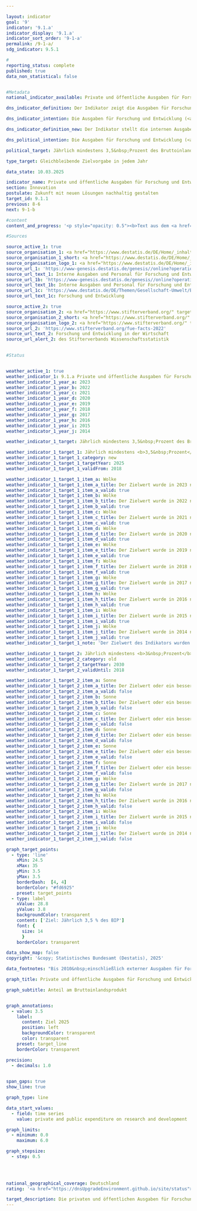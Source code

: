 ```yaml
---

layout: indicator        
goal: '9'        
indicator: '9.1.a'        
indicator_display: '9.1.a'        
indicator_sort_order: '9-1-a'        
permalink: /9-1-a/        
sdg_indicator: 9.5.1        

#
reporting_status: complete        
published: true        
data_non_statistical: false        


#Metadata        
national_indicator_available: Private und öffentliche Ausgaben für Forschung und Entwicklung        

dns_indicator_definition: Der Indikator zeigt die Ausgaben für Forschung und Entwicklung (<abbr title="Forschung und Entwicklung" tabindex="0">FuE</abbr>) von Wirtschaft, Staat und Hochschulen in Relation zum Bruttoinlandsprodukt (<abbr title="Bruttoinlandsprodukt" tabindex="0">BIP</abbr>).        

dns_indicator_intention: Die Ausgaben für Forschung und Entwicklung (<abbr title="Forschung und Entwicklung" tabindex="0">FuE</abbr>) sind eine wichtige, wenn auch nicht die alleinige Bestimmungsgröße für das Innovationstempo einer Volkswirtschaft. Je höher die Ausgaben sind, desto größer ist die Wahrscheinlichkeit für eine dynamischere Entwicklung der Produktivität, ein stärkeres Wirtschaftswachstum und eine verbesserte Wettbewerbsfähigkeit. Die Bundesregierung wird alle Möglichkeiten ausschöpfen, um das politische Ziel zu erreichen, die privaten und öffentlichen Ausgaben für Forschung und Entwicklung&nbsp;–&nbsp;eine wichtige Bestimmungsgröße für das Innovationstempo einer Volkswirtschaft&nbsp;–&nbsp;bis 2025&nbsp;auf mindestens 3,5&nbsp;% des Bruttoinlandsprodukts (<abbr title="Bruttoinlandsprodukt" tabindex="0">BIP</abbr>) jährlich zu erhöhen.        

dns_indicator_definition_new: Der Indikator stellt die internen Ausgaben für Forschung und Entwicklung (<abbr title="Forschung und Entwicklung" tabindex="0">FuE</abbr>) von Wirtschaft, Staat und Hochschulen in Relation zum Bruttoinlandsprodukt (<abbr title="Bruttoinlandsprodukt" tabindex="0">BIP</abbr>) (in Prozent) dar.        

dns_political_intention: Die Ausgaben für Forschung und Entwicklung (<abbr title="Forschung und Entwicklung" tabindex="0">FuE</abbr>) sind eine wichtige, wenn auch nicht die alleinige Bestimmungsgröße für das Innovationstempo einer Volkswirtschaft. Je höher die Ausgaben sind, desto größer ist die Wahrscheinlichkeit für eine dynamischere Entwicklung der Produktivität, ein stärkeres Wirtschaftswachstum und eine verbesserte Wettbewerbsfähigkeit.        

political_target: Jährlich mindestens 3,5&nbsp;Prozent des Bruttoinlandsprodukts (<abbr title="Bruttoinlandsprodukt" tabindex="0">BIP</abbr>) bis 2025        

type_target: Gleichbleibende Zielvorgabe in jedem Jahr        

data_state: 10.03.2025        

indicator_name: Private und öffentliche Ausgaben für Forschung und Entwicklung        
section: Innovation        
postulate: Zukunft mit neuen Lösungen nachhaltig gestalten        
target_id: 9.1.1        
previous: 8-6        
next: 9-1-b        

#content         
content_and_progress: '<p style="opacity: 0.5"><b>Text aus dem <a href="https://dns-indikatoren.de/assets/Publikationen/Indikatorenberichte/2022.pdf">Indikatorenbericht 2022&nbsp;- Stand 31.10.2022</a></b><br><br>Forschung und Entwicklung (<abbr title="Forschung und Entwicklung" tabindex="0">FuE</abbr>) sind wissenschaftliche Tätigkeiten und werden definiert als schöpferische und systematische Arbeiten zur Erweiterung des Wissensstandes&nbsp;–&nbsp;einschließlich des Wissens über die Menschheit, die Kultur und die Gesellschaft&nbsp;–&nbsp;und zur Entwicklung neuer Anwendungen auf Basis des vorhandenen Wissens. Um <abbr title="Forschung und Entwicklung" tabindex="0">FuE</abbr> gegenüber verwandten Tätigkeiten abzugrenzen, wird als Hauptkriterium geprüft, ob ein nennenswertes Element von Neuheit oder Weiterentwicklung vorhanden ist.<br><br>Der Anteil der <abbr title="Forschung und Entwicklung" tabindex="0">FuE</abbr>-Ausgaben am Bruttoinlandsprodukt (<abbr title="Bruttoinlandsprodukt" tabindex="0">BIP</abbr>) wird jährlich vom Statistischen Bundesamt ermittelt. Die gesamten Ausgaben für <abbr title="Forschung und Entwicklung" tabindex="0">FuE</abbr> setzen sich aus den Ausgaben der Sektoren Staat (einschließlich privater Forschungseinrichtungen ohne Erwerbszweck), Hochschulen und Wirtschaft zusammen. Die Erhebungen und Berechnungen folgen den methodischen Empfehlungen des Frascati-Handbuchs der Organisation für wirtschaftliche Zusammenarbeit und Entwicklung (<abbr title="Organisation for Economic Co-operation and Development (Organisation für wirtschaftliche Zusammenarbeit und Entwicklung)" tabindex="0">OECD</abbr>) zu Statistiken über <abbr title="Forschung und Entwicklung" tabindex="0">FuE</abbr>, wodurch die internationale Vergleichbarkeit sichergestellt ist.<br><br>Im Jahr 2020&nbsp;lagen die gesamten <abbr title="Forschung und Entwicklung" tabindex="0">FuE</abbr>-Ausgaben in Deutschland bei 106,6&nbsp;Milliarden Euro. Dies entsprach einem Anteil von 3,1&nbsp;% am <abbr title="Bruttoinlandsprodukt" tabindex="0">BIP</abbr>. Damit lag der Wert 0,4&nbsp;Prozentpunkte unterhalb des gesetzten Zielwertes von jährlich mindestens 3,5&nbsp;% des <abbr title="Bruttoinlandsprodukt" tabindex="0">BIP</abbr> bis 2025. Bei Fortsetzung der bisherigen Entwicklung wird das anvisierte Ziel verfehlt.<br><br>Seit dem Jahr 2000&nbsp;ist der Anteil der <abbr title="Forschung und Entwicklung" tabindex="0">FuE</abbr>-Ausgaben am <abbr title="Bruttoinlandsprodukt" tabindex="0">BIP</abbr> in Deutschland um 0,7&nbsp;Prozentpunkte gestiegen. Insgesamt verdoppelten sich die <abbr title="Forschung und Entwicklung" tabindex="0">FuE</abbr>-Ausgaben seit 2000. Gegenüber dem Vorjahr 2019&nbsp;sanken jedoch die <abbr title="Forschung und Entwicklung" tabindex="0">FuE</abbr>-Ausgaben im ersten Corona-Jahr um 3,4&nbsp;Milliarden Euro. Dieser Rückgang beschränkt sich allerdings vollständig auf den Wirtschaftssektor, während in den anderen beiden Sektoren Anstiege zu verzeichnen waren.<br><br>Im Jahr 2020&nbsp;entfiel der weitaus größte Teil der <abbr title="Forschung und Entwicklung" tabindex="0">FuE</abbr>-Ausgaben in Deutschland mit 66,6&nbsp;% auf die Wirtschaft, mit 18,7&nbsp;% auf die Hochschulen und mit 14,6&nbsp;% auf staatliche und private Forschungseinrichtungen ohne Erwerbszweck. Das Personal in <abbr title="Forschung und Entwicklung" tabindex="0">FuE</abbr> umfasste dabei geschätzt 733&nbsp;831&nbsp;Personen (in Vollzeitäquivalenten), wobei jeweils nur der im Bereich <abbr title="Forschung und Entwicklung" tabindex="0">FuE</abbr> geleistete Anteil der Arbeitszeit berücksichtigt wurde. Das Personal ist zu 63,7&nbsp;% der Wirtschaft, zu 20,7&nbsp;% den Hochschulen und zu 15,6&nbsp;% den staatlichen und privaten Forschungseinrichtungen ohne Erwerbszweck zuzurechnen.<br><br>Im internationalen Vergleich der <abbr title="Organisation for Economic Co-operation and Development (Organisation für wirtschaftliche Zusammenarbeit und Entwicklung)" tabindex="0">OECD</abbr>-Mitgliedstaaten lag Deutschland 2020&nbsp;mit 3,1&nbsp;% knapp vor Dänemark mit 3,0&nbsp;% und Finnland mit 2,9&nbsp;% sowie über dem Durchschnitt der <abbr title="Europäische Union mit 27&nbsp;Mitgliedsstaaten (ohne das Vereinigte Königreich)" tabindex="0">EU-27</abbr>-Region von 2,2&nbsp;% und dem <abbr title="Organisation for Economic Co-operation and Development (Organisation für wirtschaftliche Zusammenarbeit und Entwicklung)" tabindex="0">OECD</abbr>-Durchschnitt von 2,7&nbsp;% des <abbr title="Bruttoinlandsprodukt" tabindex="0">BIP</abbr>. Acht Staaten, wie zum Beispiel Schweden (3,5&nbsp;%) oder Japan (3,3&nbsp;%), lagen hingegen vor Deutschland. Im nationalen Vergleich lag Baden-Württemberg mit zuletzt 5,7&nbsp;% (Jahr 2020) weit vor den übrigen Bundesländern; gefolgt von Bremen mit 3,7&nbsp;% und Bayern mit 3,4&nbsp;% des <abbr title="Bruttoinlandsprodukt" tabindex="0">BIP</abbr>.</p>'                

#Sources        

source_active_1: true
source_organisation_1: <a href="https://www.destatis.de/DE/Home/_inhalt.html" target="_blank">Statistisches Bundesamt</a>
source_organisation_1_short: <a href="https://www.destatis.de/DE/Home/_inhalt.html" target="_blank">Statistisches Bundesamt</a>
source_organisation_logo_1: <a href="https://www.destatis.de/DE/Home/_inhalt.html" target="_blank"><img src="https://dnsTestEnvironment.github.io/dns-indicators/public/OrgImgDe/destatis.png" alt="Statistisches Bundesamt" title=" Klicken Sie hier um zur Homepage der Organisation Statistisches Bundesamt zu gelangen." style="height:60px; width:148px; border:transparent"/></a>
source_url_1: 'https://www-genesis.destatis.de/genesis//online?operation=table&code=21821-0001&bypass=true&levelindex=1&levelid=1622107294362&language=de'
source_url_text_1: Interne Ausgaben und Personal für Forschung und Entwicklung (Bund)&nbsp;–&nbsp;GENESIS online 21821-0001
source_url_1b: 'https://www-genesis.destatis.de/genesis//online?operation=table&code=21821-0002&bypass=true&levelindex=0&levelid=1660726117256&language=de'
source_url_text_1b: Interne Ausgaben und Personal für Forschung und Entwicklung (Länder)&nbsp;–&nbsp;GENESIS online 21821-0002
source_url_1c: 'https://www.destatis.de/DE/Themen/Gesellschaft-Umwelt/Bildung-Forschung-Kultur/Forschung-Entwicklung/_inhalt.html'
source_url_text_1c: Forschung und Entwicklung

source_active_2: true
source_organisation_2: <a href="https://www.stifterverband.org/" target="_blank" onclick="return confirm_alert('des Stifterverbands Wissenschaftsstatistik', 'De')">Stifterverband Wissenschaftsstatistik</a>
source_organisation_2_short: <a href="https://www.stifterverband.org/" target="_blank" onclick="return confirm_alert('des Stifterverbands Wissenschaftsstatistik', 'De')">Stifterverband Wissenschaftsstatistik</a>
source_organisation_logo_2: <a href="https://www.stifterverband.org/" target="_blank" onclick="return confirm_alert('des Stifterverbands Wissenschaftsstatistik', 'De')"><img src="https://dnsTestEnvironment.github.io/dns-indicators/public/OrgImgDe/svws.png" alt="Stifterverband Wissenschaftsstatistik" title=" Klicken Sie hier um zur Homepage der Organisation Stifterverband Wissenschaftsstatistik zu gelangen." style="height:60px; width:148px; border:transparent"/></a>
source_url_2: 'https://www.stifterverband.org/fue-facts-2022'
source_url_text_2: Forschung und Entwicklung in der Wirtschaft
source_url_alert_2: des Stifterverbands Wissenschaftsstatistik
        

#Status        


weather_active_1: true
weather_indicator_1: 9.1.a Private und öffentliche Ausgaben für Forschung und Entwicklung
weather_indicator_1_year_a: 2023
weather_indicator_1_year_b: 2022
weather_indicator_1_year_c: 2021
weather_indicator_1_year_d: 2020
weather_indicator_1_year_e: 2019
weather_indicator_1_year_f: 2018
weather_indicator_1_year_g: 2017
weather_indicator_1_year_h: 2016
weather_indicator_1_year_i: 2015
weather_indicator_1_year_j: 2014

weather_indicator_1_target: Jährlich mindestens 3,5&nbsp;Prozent des Bruttoinlandsprodukts (<abbr title="Bruttoinlandsprodukt" tabindex="0">BIP</abbr>) bis 2025

weather_indicator_1_target_1: Jährlich mindestens <b>3,5&nbsp;Prozent</b> des Bruttoinlandsprodukts (<abbr title="Bruttoinlandsprodukt" tabindex="0">BIP</abbr>) bis <b>2025</b>
weather_indicator_1_target_1_category: new
weather_indicator_1_target_1_targetYear: 2025
weather_indicator_1_target_1_validFrom: 2018

weather_indicator_1_target_1_item_a: Wolke
weather_indicator_1_target_1_item_a_title: Der Zielwert wurde in 2023 nicht erreicht, aber die durchschnittliche Entwicklung wies in die gewünschte Richtung.
weather_indicator_1_target_1_item_a_valid: true
weather_indicator_1_target_1_item_b: Wolke
weather_indicator_1_target_1_item_b_title: Der Zielwert wurde in 2022 nicht erreicht, aber die durchschnittliche Entwicklung wies in die gewünschte Richtung.
weather_indicator_1_target_1_item_b_valid: true
weather_indicator_1_target_1_item_c: Wolke
weather_indicator_1_target_1_item_c_title: Der Zielwert wurde in 2021 nicht erreicht, aber die durchschnittliche Entwicklung wies in die gewünschte Richtung.
weather_indicator_1_target_1_item_c_valid: true
weather_indicator_1_target_1_item_d: Wolke
weather_indicator_1_target_1_item_d_title: Der Zielwert wurde in 2020 nicht erreicht, aber die durchschnittliche Entwicklung wies in die gewünschte Richtung.
weather_indicator_1_target_1_item_d_valid: true
weather_indicator_1_target_1_item_e: Wolke
weather_indicator_1_target_1_item_e_title: Der Zielwert wurde in 2019 nicht erreicht, aber die durchschnittliche Entwicklung wies in die gewünschte Richtung.
weather_indicator_1_target_1_item_e_valid: true
weather_indicator_1_target_1_item_f: Wolke
weather_indicator_1_target_1_item_f_title: Der Zielwert wurde in 2018 nicht erreicht, aber die durchschnittliche Entwicklung wies in die gewünschte Richtung.
weather_indicator_1_target_1_item_f_valid: true
weather_indicator_1_target_1_item_g: Wolke
weather_indicator_1_target_1_item_g_title: Der Zielwert wurde in 2017 nicht erreicht, aber die durchschnittliche Entwicklung wies in die gewünschte Richtung.
weather_indicator_1_target_1_item_g_valid: true
weather_indicator_1_target_1_item_h: Wolke
weather_indicator_1_target_1_item_h_title: Der Zielwert wurde in 2016 nicht erreicht, aber die durchschnittliche Entwicklung wies in die gewünschte Richtung.
weather_indicator_1_target_1_item_h_valid: true
weather_indicator_1_target_1_item_i: Wolke
weather_indicator_1_target_1_item_i_title: Der Zielwert wurde in 2015 nicht erreicht, aber die durchschnittliche Entwicklung wies in die gewünschte Richtung.
weather_indicator_1_target_1_item_i_valid: true
weather_indicator_1_target_1_item_j: Wolke
weather_indicator_1_target_1_item_j_title: Der Zielwert wurde in 2014 nicht erreicht, aber die durchschnittliche Entwicklung wies in die gewünschte Richtung.
weather_indicator_1_target_1_item_j_valid: true
weather_indicator_1_target_1_note: 'Der Zielwert des Indikators wurden im Rahmen der <a href="https://www.bundesregierung.de/resource/blob/975274/1546450/c32ed8ebe3b82eb22e3daa78b01bcf31/2018-11-07-aktualisierung-dns-2018-data.pdf?download=1">Aktualisierung der Deutschen Nachhaltigkeitsstrategie 2018</a> an die Vereinbarungen im Koalitionsvertrag angepasst. Seit Inkrafttreten dieses Beschlusses gilt für den Indikator das geänderte Ziel (3,5&nbsp;% bis 2025).'

weather_indicator_1_target_2: Jährlich mindestens <b>3&nbsp;Prozent</b> des Bruttoinlandsprodukts (<abbr title="Bruttoinlandsprodukt" tabindex="0">BIP</abbr>) bis <b>2030</b>
weather_indicator_1_target_2_category: old
weather_indicator_1_target_2_targetYear: 2030
weather_indicator_1_target_2_validUntil: 2018

weather_indicator_1_target_2_item_a: Sonne
weather_indicator_1_target_2_item_a_title: Der Zielwert oder ein besserer Wert wurde in 2023 erreicht und die durchschnittliche Veränderung deutete nicht in Richtung einer Verschlechterung.
weather_indicator_1_target_2_item_a_valid: false
weather_indicator_1_target_2_item_b: Sonne
weather_indicator_1_target_2_item_b_title: Der Zielwert oder ein besserer Wert wurde in 2022 erreicht und die durchschnittliche Veränderung deutete nicht in Richtung einer Verschlechterung.
weather_indicator_1_target_2_item_b_valid: false
weather_indicator_1_target_2_item_c: Sonne
weather_indicator_1_target_2_item_c_title: Der Zielwert oder ein besserer Wert wurde in 2021 erreicht und die durchschnittliche Veränderung deutete nicht in Richtung einer Verschlechterung.
weather_indicator_1_target_2_item_c_valid: false
weather_indicator_1_target_2_item_d: Sonne
weather_indicator_1_target_2_item_d_title: Der Zielwert oder ein besserer Wert wurde in 2020 erreicht und die durchschnittliche Veränderung deutete nicht in Richtung einer Verschlechterung.
weather_indicator_1_target_2_item_d_valid: false
weather_indicator_1_target_2_item_e: Sonne
weather_indicator_1_target_2_item_e_title: Der Zielwert oder ein besserer Wert wurde in 2019 erreicht und die durchschnittliche Veränderung deutete nicht in Richtung einer Verschlechterung.
weather_indicator_1_target_2_item_e_valid: false
weather_indicator_1_target_2_item_f: Sonne
weather_indicator_1_target_2_item_f_title: Der Zielwert oder ein besserer Wert wurde in 2018 erreicht und die durchschnittliche Veränderung deutete nicht in Richtung einer Verschlechterung.
weather_indicator_1_target_2_item_f_valid: false
weather_indicator_1_target_2_item_g: Wolke
weather_indicator_1_target_2_item_g_title: Der Zielwert wurde in 2017 nicht erreicht, aber die durchschnittliche Entwicklung wies in die gewünschte Richtung.
weather_indicator_1_target_2_item_g_valid: false
weather_indicator_1_target_2_item_h: Wolke
weather_indicator_1_target_2_item_h_title: Der Zielwert wurde in 2016 nicht erreicht, aber die durchschnittliche Entwicklung wies in die gewünschte Richtung.
weather_indicator_1_target_2_item_h_valid: false
weather_indicator_1_target_2_item_i: Wolke
weather_indicator_1_target_2_item_i_title: Der Zielwert wurde in 2015 nicht erreicht, aber die durchschnittliche Entwicklung wies in die gewünschte Richtung.
weather_indicator_1_target_2_item_i_valid: false
weather_indicator_1_target_2_item_j: Wolke
weather_indicator_1_target_2_item_j_title: Der Zielwert wurde in 2014 nicht erreicht, aber die durchschnittliche Entwicklung wies in die gewünschte Richtung.
weather_indicator_1_target_2_item_j_valid: false        

graph_target_points:
  - type: 'line'
    xMin: 24.5
    xMax: 35
    yMin: 3.5
    yMax: 3.5
    borderDash:  [4, 4]
    borderColor: "#fd6925"
    preset: target_points
  - type: label
    xValue: 28.8
    yValue: 3.8
    backgroundColor: transparent
    content: ['Ziel: Jährlich 3,5 % des BIP']
    font: {
      size: 14
      }
    borderColor: transparent        

data_show_map: false        
copyright: '&copy; Statistisches Bundesamt (Destatis), 2025'        

data_footnotes: "Bis 2010&nbsp;einschließlich externer Ausgaben für Forschung und Entwicklung.<br>• Ab 2016&nbsp;geänderte Berechnungsmethodik.<br>•  Berechnungsstand Bruttoinlandsprodukt: Januar 2025. <br>• 2023&nbsp;vorläufige Daten."        

graph_title: Private und öffentliche Ausgaben für Forschung und Entwicklung        

graph_subtitle: Anteil am Bruttoinlandsprodukt        


graph_annotations:
  - value: 3.5
    label:
      content: Ziel 2025
      position: left
      backgroundColor: transparent
      color: transparent
    preset: target_line
    borderColor: transparent        

precision: 
  - decimals: 1.0
            

span_gaps: true        
show_line: true        

graph_type: line                

data_start_values: 
  - field: time series
    value: private and public expenditure on research and development        

graph_limits: 
  - minimum: 0.0
    maximum: 6.0        

graph_stepsize: 
  - step: 0.5
            

                        

national_geographical_coverage: Deutschland                
rating: '<a href="https://dnsUpgradeEnvironment.github.io/site/status"><img src="https://sdg-indikatoren.de/public/Wettersymbole/Wolke.png" title="Der Zielwert wurde in 2023 nicht erreicht, aber die durchschnittliche Entwicklung wies in die gewünschte Richtung." alt="Wettersymbol Wolke"/></a> Datenstand: 10.03.2025'        

target_description: Die privaten und öffentlichen Ausgaben für Forschung und Entwicklung (<abbr title="Forschung und Entwicklung" tabindex="0">FuE</abbr>) sollen jedes Jahr mindestens 3,5&nbsp;Prozent des Bruttoinlandsprodukts betragen.<br><br>Ausgehend von der Zielformulierung wurde der politisch festgelegte Zielwert 2023&nbsp;wiederholt nicht eingehalten. Da die durchschnittliche Entwicklung der letzten sechs Jahre jedoch nicht in Richtung einer Verschlechterung weist, wird der Indikator 9.1.a für das Jahr 2023&nbsp;mit "Wolke" bewertet.        
---
```


